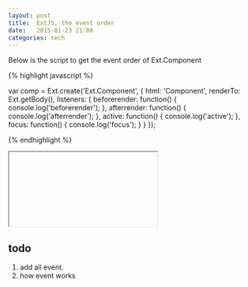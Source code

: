 ```yaml
---
layout: post
title:  ExtJS, the event order
date:   2015-01-23 21:08 
categories: tech 
---
```


Below is the script to get the event order of Ext.Component

{% highlight javascript %}

var comp = Ext.create('Ext.Component', {
    html: 'Component',
        renderTo: Ext.getBody(),
	    listeners: {
	               beforerender: function() {
		                   console.log('beforerender');
				       },
				   afterrender: function() {
					    console.log('afterrender');
					},
					active: function() {
						console.log('active');
				},
					focus: function() {
						console.log('focus');
				}
    }
});
 
{% endhighlight %}



<iframe> src="https://fiddle.sencha.com/fiddle/h28"></iframe>

## todo

1. add all event.
2. how event works


